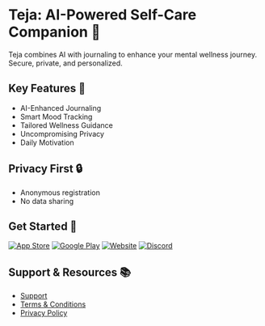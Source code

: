 # Teja: AI-Powered Self-Care Companion  🌟

Teja combines AI with journaling to enhance your mental wellness journey. Secure, private, and personalized.


## Key Features 🚀

- AI-Enhanced Journaling
- Smart Mood Tracking
- Tailored Wellness Guidance
- Uncompromising Privacy
- Daily Motivation

## Privacy First 🔒

- Anonymous registration
- No data sharing

## Get Started 🌈


[![App Store](https://img.shields.io/badge/Download_on_the_App_Store-000000?style=for-the-badge&logo=apple&logoColor=white)](https://apps.apple.com/us/app/teja-journal-selfcare/id6473733799)
[![Google Play](https://img.shields.io/badge/Get_it_on_Google_Play-414141?style=for-the-badge&logo=google-play&logoColor=white)](https://play.google.com/store/apps/details?id=app.teja.app)
[![Website](https://img.shields.io/badge/Visit_Our_Website-4285F4?style=for-the-badge&logo=google-chrome&logoColor=white)](https://teja.app)
[![Discord](https://img.shields.io/badge/Join_Our_Discord-7289DA?style=for-the-badge&logo=discord&logoColor=white)](https://discord.teja.app)


## Support & Resources 📚

- [Support](https://teja.app/support)
- [Terms & Conditions](https://teja.app/terms)
- [Privacy Policy](https://teja.app/privacy)
